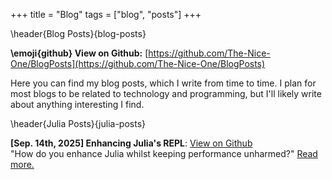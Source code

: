 +++
title = "Blog"
tags = ["blog", "posts"]
+++

\header{Blog Posts}{blog-posts}

**\emoji{github} View on Github:** [https://github.com/The-Nice-One/BlogPosts](https://github.com/The-Nice-One/BlogPosts)

Here you can find my blog posts, which I write from time to time. I plan for most blogs to be related to technology and programming, but I'll likely write about anything interesting I find.

\header{Julia Posts}{julia-posts}

**[Sep. 14th, 2025] Enhancing Julia's REPL**: [View on Github](https://github.com/The-Nice-One/BlogPosts/tree/main/Julia/EnhancingJuliasREPL)\
"How do you enhance Julia whilst keeping performance unharmed?" [Read more.](/blog/enhancing-julias-repl/index.html)
